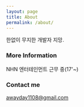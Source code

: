 ```yaml
---
layout: page
title: About
permalink: /about/
---
```


한없이 무지한 개발자 지망.

### More Information

NHN 엔터테인먼트 근무 중(17'~)

### Contact me

[awayday1108@gmail.com](mailto:awayday1108@gmail.com)